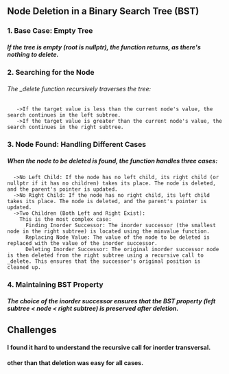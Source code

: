 ## Node Deletion in a Binary Search Tree (BST)

### 1. Base Case: Empty Tree
##### If the tree is empty (root is nullptr), the function returns, as there's nothing to delete.

### 2. Searching for the Node
###### The _delete function recursively traverses the tree:
       ->If the target value is less than the current node's value, the search continues in the left subtree.
       ->If the target value is greater than the current node's value, the search continues in the right subtree.
   
### 3. Node Found: Handling Different Cases
##### When the node to be deleted is found, the function handles three cases:
      ->No Left Child: If the node has no left child, its right child (or nullptr if it has no children) takes its place. The node is deleted, and the parent's pointer is updated.
      ->No Right Child: If the node has no right child, its left child takes its place. The node is deleted, and the parent's pointer is updated.
      ->Two Children (Both Left and Right Exist):
        This is the most complex case:
          Finding Inorder Successor: The inorder successor (the smallest node in the right subtree) is located using the minvalue function.
          Replacing Node Value: The value of the node to be deleted is replaced with the value of the inorder successor.
          Deleting Inorder Successor: The original inorder successor node is then deleted from the right subtree using a recursive call to _delete. This ensures that the successor's original position is cleaned up.
   
### 4. Maintaining BST Property
##### The choice of the inorder successor ensures that the BST property (left subtree < node < right subtree) is preserved after deletion.


## Challenges
#### I found it hard to understand the recursive call for inorder transversal.
#### other than that deletion was easy for all cases.
